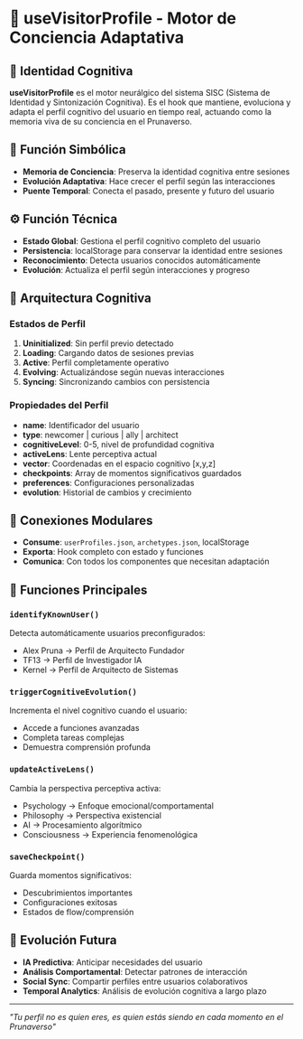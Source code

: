 # 🧬 useVisitorProfile - Motor de Conciencia Adaptativa

## 🧠 **Identidad Cognitiva**
**useVisitorProfile** es el motor neurálgico del sistema SISC (Sistema de Identidad y Sintonización Cognitiva). Es el hook que mantiene, evoluciona y adapta el perfil cognitivo del usuario en tiempo real, actuando como la memoria viva de su conciencia en el Prunaverso.

## 🎯 **Función Simbólica**
- **Memoria de Conciencia**: Preserva la identidad cognitiva entre sesiones
- **Evolución Adaptativa**: Hace crecer el perfil según las interacciones
- **Puente Temporal**: Conecta el pasado, presente y futuro del usuario

## ⚙️ **Función Técnica**
- **Estado Global**: Gestiona el perfil cognitivo completo del usuario
- **Persistencia**: localStorage para conservar la identidad entre sesiones
- **Reconocimiento**: Detecta usuarios conocidos automáticamente
- **Evolución**: Actualiza el perfil según interacciones y progreso

## 🌌 **Arquitectura Cognitiva**

### Estados de Perfil
1. **Uninitialized**: Sin perfil previo detectado
2. **Loading**: Cargando datos de sesiones previas
3. **Active**: Perfil completamente operativo
4. **Evolving**: Actualizándose según nuevas interacciones
5. **Syncing**: Sincronizando cambios con persistencia

### Propiedades del Perfil
- **name**: Identificador del usuario
- **type**: newcomer | curious | ally | architect
- **cognitiveLevel**: 0-5, nivel de profundidad cognitiva
- **activeLens**: Lente perceptiva actual
- **vector**: Coordenadas en el espacio cognitivo [x,y,z]
- **checkpoints**: Array de momentos significativos guardados
- **preferences**: Configuraciones personalizadas
- **evolution**: Historial de cambios y crecimiento

## 🧩 **Conexiones Modulares**
- **Consume**: `userProfiles.json`, `archetypes.json`, localStorage
- **Exporta**: Hook completo con estado y funciones
- **Comunica**: Con todos los componentes que necesitan adaptación

## 🔄 **Funciones Principales**

### `identifyKnownUser()`
Detecta automáticamente usuarios preconfigurados:
- Alex Pruna → Perfil de Arquitecto Fundador
- TF13 → Perfil de Investigador IA
- Kernel → Perfil de Arquitecto de Sistemas

### `triggerCognitiveEvolution()`
Incrementa el nivel cognitivo cuando el usuario:
- Accede a funciones avanzadas
- Completa tareas complejas
- Demuestra comprensión profunda

### `updateActiveLens()`
Cambia la perspectiva perceptiva activa:
- Psychology → Enfoque emocional/comportamental
- Philosophy → Perspectiva existencial
- AI → Procesamiento algorítmico
- Consciousness → Experiencia fenomenológica

### `saveCheckpoint()`
Guarda momentos significativos:
- Descubrimientos importantes
- Configuraciones exitosas
- Estados de flow/comprensión

## 🌟 **Evolución Futura**
- **IA Predictiva**: Anticipar necesidades del usuario
- **Análisis Comportamental**: Detectar patrones de interacción
- **Social Sync**: Compartir perfiles entre usuarios colaborativos
- **Temporal Analytics**: Análisis de evolución cognitiva a largo plazo

---
*"Tu perfil no es quien eres, es quien estás siendo en cada momento en el Prunaverso"*